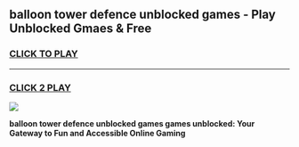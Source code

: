 
## balloon tower defence unblocked games - Play Unblocked Gmaes & Free
<h3>
<a href="https://premium.freeplayer.one?title=balloon_tower_defence_unblocked_games&ref=20F">CLICK TO PLAY</a></h3>
<hr>

<h3>
<a href="https://premium.freeplayer.one?title=balloon_tower_defence_unblocked_games&ref=20F">CLICK 2 PLAY</a>
  
</h3>

<a href="https://premium.freeplayer.one?title=balloon_tower_defence_unblocked_games&ref=20F/"><img src="https://clearcache.store/games.png"></a>


**balloon tower defence unblocked games games unblocked: Your Gateway to Fun and Accessible Online Gaming**
